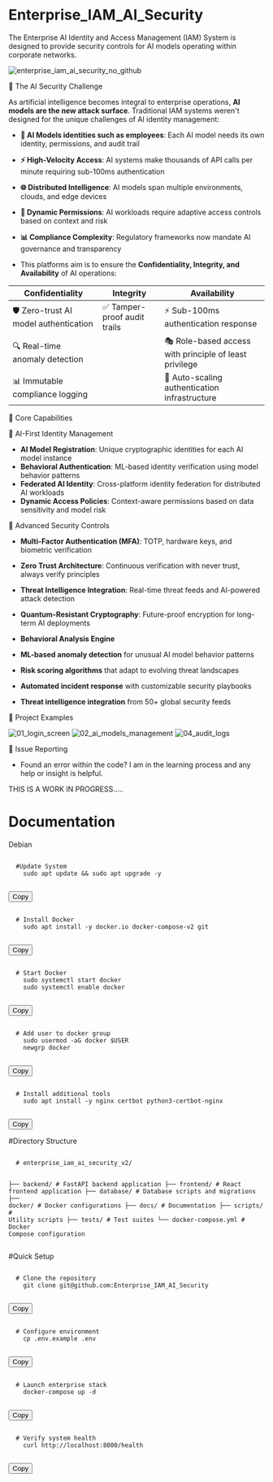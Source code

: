 # Enterprise_IAM_AI_Security
The Enterprise AI Identity and Access Management (IAM) System is designed to provide security controls for AI models operating within corporate networks.


![enterprise_iam_ai_security_no_github](https://github.com/user-attachments/assets/22706dec-31a5-4d03-8e47-22a50775cf0f)



🚨 The AI Security Challenge

As artificial intelligence becomes integral to enterprise operations, **AI models are the new attack surface**. Traditional IAM systems weren't designed for the unique challenges of AI identity management:

- **🎯 AI Models identities such as employees**: Each AI model needs its own identity, permissions, and audit trail
- **⚡ High-Velocity Access**: AI systems make thousands of API calls per minute requiring sub-100ms authentication
- **🌐 Distributed Intelligence**: AI models span multiple environments, clouds, and edge devices
- **🔄 Dynamic Permissions**: AI workloads require adaptive access controls based on context and risk
- **📊 Compliance Complexity**: Regulatory frameworks now mandate AI governance and transparency

- This platforms aim is to ensure the **Confidentiality, Integrity, and Availability** of AI operations:

| **Confidentiality** | **Integrity** | **Availability** |
|---------------------|---------------|------------------|
| 🛡️ Zero-trust AI model authentication | ✅ Tamper-proof audit trails | ⚡ Sub-100ms authentication response |
| 🔍 Real-time anomaly detection || 🎭 Role-based access with principle of least privilege 
| 📊 Immutable compliance logging || 🔄 Auto-scaling authentication infrastructure 

🎯 Core Capabilities

🤖 AI-First Identity Management
- **AI Model Registration**: Unique cryptographic identities for each AI model instance
- **Behavioral Authentication**: ML-based identity verification using model behavior patterns  
- **Federated AI Identity**: Cross-platform identity federation for distributed AI workloads
- **Dynamic Access Policies**: Context-aware permissions based on data sensitivity and model risk

🔐 Advanced Security Controls
- **Multi-Factor Authentication (MFA)**: TOTP, hardware keys, and biometric verification
- **Zero Trust Architecture**: Continuous verification with never trust, always verify principles
- **Threat Intelligence Integration**: Real-time threat feeds and AI-powered attack detection
- **Quantum-Resistant Cryptography**: Future-proof encryption for long-term AI deployments

- **Behavioral Analysis Engine**
- **ML-based anomaly detection** for unusual AI model behavior patterns
- **Risk scoring algorithms** that adapt to evolving threat landscapes  
- **Automated incident response** with customizable security playbooks
- **Threat intelligence integration** from 50+ global security feeds

📁 Project Examples

![01_login_screen](https://github.com/user-attachments/assets/293ddc3d-996b-48dd-bd7c-181fe0a07825)
![02_ai_models_management](https://github.com/user-attachments/assets/688c912e-e465-468b-939d-6f80e52298b3)
![04_audit_logs](https://github.com/user-attachments/assets/ac7a3bdf-e36f-4622-90a5-b96944b2754d)

🐛 Issue Reporting
- Found an error within the code? I am in the learning process and any help or insight is helpful.

THIS IS A WORK IN PROGRESS.....

# Documentation
Debian
<div class="code-block">
  <pre><code class="language-javascript">
  #Update System 
    sudo apt update && sudo apt upgrade -y
  </code></pre>
  <button class="copy-button">Copy</button>
</div>

<div class="code-block">
  <pre><code class="language-javascript">
  # Install Docker
    sudo apt install -y docker.io docker-compose-v2 git
  </code></pre>
  <button class="copy-button">Copy</button>
</div>

<div class="code-block">
  <pre><code class="language-javascript">
  # Start Docker
    sudo systemctl start docker
    sudo systemctl enable docker
  </code></pre>
  <button class="copy-button">Copy</button>
</div>

<div class="code-block">
  <pre><code class="language-javascript">
  # Add user to docker group
    sudo usermod -aG docker $USER
    newgrp docker
  </code></pre>
  <button class="copy-button">Copy</button>
</div>

<div class="code-block">
  <pre><code class="language-javascript">
  # Install additional tools
    sudo apt install -y nginx certbot python3-certbot-nginx
  </code></pre>
  <button class="copy-button">Copy</button>
</div>

#Directory Structure
<div class="code-block">
  <pre><code class="language-javascript">
  # enterprise_iam_ai_security_v2/
    
├── backend/              # FastAPI backend application
├── frontend/             # React frontend application
├── database/             # Database scripts and migrations
├── docker/               # Docker configurations
├── docs/                 # Documentation
├── scripts/              # Utility scripts
├── tests/                # Test suites
└── docker-compose.yml    # Docker Compose configuration
  </code></pre>
</div>

#Quick Setup

<div class="code-block">
  <pre><code class="language-javascript">
  # Clone the repository
    git clone git@github.com:Enterprise_IAM_AI_Security
  </code></pre>
  <button class="copy-button">Copy</button>
</div>

<div class="code-block">
  <pre><code class="language-javascript">
  # Configure environment
    cp .env.example .env
  </code></pre>
  <button class="copy-button">Copy</button>
</div>

<div class="code-block">
  <pre><code class="language-javascript">
  # Launch enterprise stack
    docker-compose up -d
  </code></pre>
  <button class="copy-button">Copy</button>
</div>

<div class="code-block">
  <pre><code class="language-javascript">
  # Verify system health
    curl http://localhost:8000/health
  </code></pre>
  <button class="copy-button">Copy</button>
</div>
